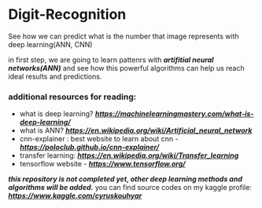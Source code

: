 # Digit-Recognition
See how we can predict what is the number that image represents with deep learning(ANN, CNN)

in first step, we are going to learn pattenrs with ***artifitial neural networks(ANN)*** and see how this powerful algorithms can help us
reach ideal results and predictions.


### additional resources for reading:
* what is deep learning? ***https://machinelearningmastery.com/what-is-deep-learning/***
* what is ANN? ***https://en.wikipedia.org/wiki/Artificial_neural_network***
* cnn-explainer : best website to learn about cnn - ***https://poloclub.github.io/cnn-explainer/***
* transfer learning: ***https://en.wikipedia.org/wiki/Transfer_learning***
* tensorflow website - ***https://www.tensorflow.org/*** 
 
 ***this repository is not completed yet, other deep learning methods and algorithms will be added.***
 you can find source codes on my kaggle profile: ***https://www.kaggle.com/cyruskouhyar***
